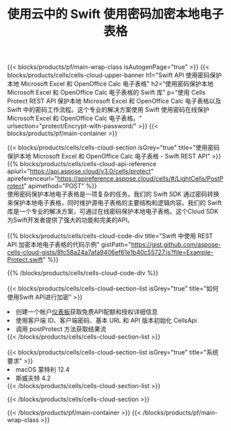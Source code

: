 ﻿---
title: 使用云中的 Swift 使用密码加密本地电子表格
description: 用于使用 Swift 保护 Microsoft Excel 和 OpenOffice Calc 的云 API 和 SDK。通过 Cells Cloud API SDK for Swift 使用密码加密本地电子表格。
url: /zh/swift/protect/encrypt-with-password/
---
{{< blocks/products/pf/main-wrap-class isAutogenPage="true" >}}
{{< blocks/products/cells/cells-cloud-upper-banner h1="Swift API 使用密码保护本地 Microsoft Excel 和 OpenOffice Calc 电子表格" h2="使用密码保护本地 Microsoft Excel 和 OpenOffice Calc 电子表格的 Swift 库" p="使用 Cells Protect REST API 保护本地 Microsoft Excel 和 OpenOffice Calc 电子表格以及 Swift 中的密码工作流程。这个专业的解决方案使用 Swift 使用密码在线保护 Microsoft Excel 和 OpenOffice Calc 电子表格。" urlsection="protect/Encrypt-with-password/" >}}
{{< blocks/products/pf/main-container >}}

{{< blocks/products/cells/cells-cloud-section isGrey="true" title="使用密码保护本地 Microsoft Excel 和 OpenOffice Calc 电子表格 - Swift REST API" >}}
{{% blocks/products/cells/cells-cloud-api-reference apiurl="https://api.aspose.cloud/v3.0/cells/protect" apireferenceurl="https://apireference.aspose.cloud/cells/#/LightCells/PostProtect" apimethod="POST" %}}
<br/>
使用密码保护本地电子表格是一项复杂的任务。我们的 Swift SDK 通过密码转换来保护本地电子表格，同时维护源电子表格的主要结构和逻辑内容。我们的 Swift 库是一个专业的解决方案，可通过在线密码保护本地电子表格。这个Cloud SDK为Swift开发者提供了强大的功能和完美的API。
<br/>
<br/>
{{% blocks/products/cells/cells-cloud-code-div title="Swift 中使用 REST API 加密本地电子表格的代码示例" gistPath="https://gist.github.com/aspose-cells-cloud-gists/8fc58a24a7afa9406ef61e1b40c55727.js?file=Example-Protect.swift" %}}
  
{{% /blocks/products/cells/cells-cloud-code-div %}}
<br/>
<br/>
{{< blocks/products/cells/cells-cloud-section-list isGrey="true" title="如何使用Swift API进行加密" >}}
<li>创建一个帐户<a href="https://dashboard.aspose.cloud/">仪表板</a>获取免费API配额和授权详细信息</li>
<li>使用客户端 ID、客户端密码、基本 URL 和 API 版本初始化 CellsApi</li>
<li>调用 postProtect 方法获取结果流</li>
{{< /blocks/products/cells/cells-cloud-section-list >}}
<br/>
<br/>
{{< blocks/products/cells/cells-cloud-section-list isGrey="true" title="系统要求" >}}
<li>macOS 蒙特利 12.4</li>
<li>斯威夫特 4.2</li>
{{< /blocks/products/cells/cells-cloud-section-list >}}

{{< /blocks/products/cells/cells-cloud-section >}}

{{< /blocks/products/pf/main-container >}}
{{< /blocks/products/pf/main-wrap-class >}}

